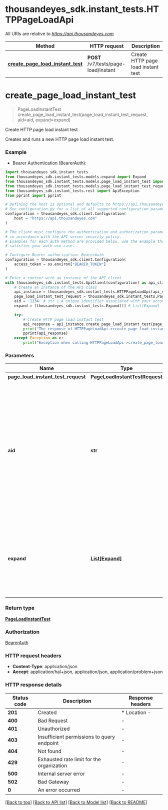 # thousandeyes_sdk.instant_tests.HTTPPageLoadApi

All URIs are relative to *https://api.thousandeyes.com*

Method | HTTP request | Description
------------- | ------------- | -------------
[**create_page_load_instant_test**](HTTPPageLoadApi.md#create_page_load_instant_test) | **POST** /v7/tests/page-load/instant | Create HTTP page load instant test


# **create_page_load_instant_test**
> PageLoadInstantTest create_page_load_instant_test(page_load_instant_test_request, aid=aid, expand=expand)

Create HTTP page load instant test

Creates and runs a new HTTP page load instant test.

### Example

* Bearer Authentication (BearerAuth):

```python
import thousandeyes_sdk.instant_tests
from thousandeyes_sdk.instant_tests.models.expand import Expand
from thousandeyes_sdk.instant_tests.models.page_load_instant_test import PageLoadInstantTest
from thousandeyes_sdk.instant_tests.models.page_load_instant_test_request import PageLoadInstantTestRequest
from thousandeyes_sdk.instant_tests.rest import ApiException
from pprint import pprint

# Defining the host is optional and defaults to https://api.thousandeyes.com
# See configuration.py for a list of all supported configuration parameters.
configuration = thousandeyes_sdk.client.Configuration(
    host = "https://api.thousandeyes.com"
)

# The client must configure the authentication and authorization parameters
# in accordance with the API server security policy.
# Examples for each auth method are provided below, use the example that
# satisfies your auth use case.

# Configure Bearer authorization: BearerAuth
configuration = thousandeyes_sdk.client.Configuration(
    access_token = os.environ["BEARER_TOKEN"]
)

# Enter a context with an instance of the API client
with thousandeyes_sdk.instant_tests.ApiClient(configuration) as api_client:
    # Create an instance of the API class
    api_instance = thousandeyes_sdk.instant_tests.HTTPPageLoadApi(api_client)
    page_load_instant_test_request = thousandeyes_sdk.instant_tests.PageLoadInstantTestRequest() # PageLoadInstantTestRequest | 
    aid = '1234' # str | A unique identifier associated with your account group. You can retrieve your `AccountGroupId` from the `/account-groups` endpoint. Note that you must be assigned to the target account group. Specifying this parameter without being assigned to the target account group will result in an error response. (optional)
    expand = [thousandeyes_sdk.instant_tests.Expand()] # List[Expand] | (Optional) Indicates if the test sub-resources should be expanded. Defaults to no expansion. To expand the `agents` sub-resource, use the query `?expand=agent`. (optional)

    try:
        # Create HTTP page load instant test
        api_response = api_instance.create_page_load_instant_test(page_load_instant_test_request, aid=aid, expand=expand)
        print("The response of HTTPPageLoadApi->create_page_load_instant_test:\n")
        pprint(api_response)
    except Exception as e:
        print("Exception when calling HTTPPageLoadApi->create_page_load_instant_test: %s\n" % e)
```



### Parameters


Name | Type | Description  | Notes
------------- | ------------- | ------------- | -------------
 **page_load_instant_test_request** | [**PageLoadInstantTestRequest**](PageLoadInstantTestRequest.md)|  | 
 **aid** | **str**| A unique identifier associated with your account group. You can retrieve your &#x60;AccountGroupId&#x60; from the &#x60;/account-groups&#x60; endpoint. Note that you must be assigned to the target account group. Specifying this parameter without being assigned to the target account group will result in an error response. | [optional] 
 **expand** | [**List[Expand]**](Expand.md)| (Optional) Indicates if the test sub-resources should be expanded. Defaults to no expansion. To expand the &#x60;agents&#x60; sub-resource, use the query &#x60;?expand&#x3D;agent&#x60;. | [optional] 

### Return type

[**PageLoadInstantTest**](PageLoadInstantTest.md)

### Authorization

[BearerAuth](../README.md#BearerAuth)

### HTTP request headers

 - **Content-Type**: application/json
 - **Accept**: application/hal+json, application/json, application/problem+json

### HTTP response details

| Status code | Description | Response headers |
|-------------|-------------|------------------|
**201** | Created |  * Location -  <br>  |
**400** | Bad Request |  -  |
**401** | Unauthorized |  -  |
**403** | Insufficient permissions to query endpoint |  -  |
**404** | Not found |  -  |
**429** | Exhausted rate limit for the organization |  -  |
**500** | Internal server error |  -  |
**502** | Bad Gateway |  -  |
**0** | An error occurred |  -  |

[[Back to top]](#) [[Back to API list]](../README.md#documentation-for-api-endpoints) [[Back to Model list]](../README.md#documentation-for-models) [[Back to README]](../README.md)

